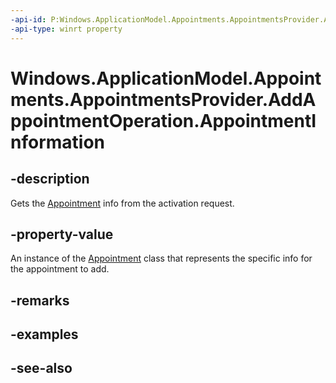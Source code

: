 ----api-id: P:Windows.ApplicationModel.Appointments.AppointmentsProvider.AddAppointmentOperation.AppointmentInformation
-api-type: winrt property
---<!-- Property syntaxpublic Windows.ApplicationModel.Appointments.Appointment AppointmentInformation { get; }--># Windows.ApplicationModel.Appointments.AppointmentsProvider.AddAppointmentOperation.AppointmentInformation## -descriptionGets the [Appointment](../windows.applicationmodel.appointments/appointment.md) info from the activation request.## -property-valueAn instance of the [Appointment](../windows.applicationmodel.appointments/appointment.md) class that represents the specific info for the appointment to add.## -remarks## -examples## -see-also